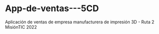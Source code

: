 # App-de-ventas---5CD
Aplicación de ventas de empresa manufacturera de impresión 3D - Ruta 2 MisiónTIC 2022
